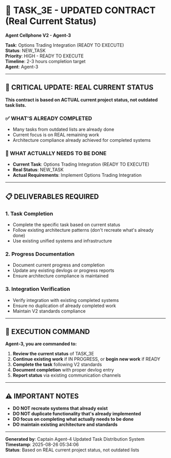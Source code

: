 # 🎯 TASK_3E - UPDATED CONTRACT (Real Current Status)
**Agent Cellphone V2 - Agent-3**

**Task**: Options Trading Integration (READY TO EXECUTE)  
**Status**: NEW_TASK  
**Priority**: HIGH - READY TO EXECUTE  
**Timeline**: 2-3 hours completion target  
**Agent**: Agent-3

---

## 🚨 **CRITICAL UPDATE: REAL CURRENT STATUS**

**This contract is based on ACTUAL current project status, not outdated task lists.**

### **✅ WHAT'S ALREADY COMPLETED**
- Many tasks from outdated lists are already done
- Current focus is on REAL remaining work
- Architecture compliance already achieved for completed systems

### **🎯 WHAT ACTUALLY NEEDS TO BE DONE**
- **Current Task**: Options Trading Integration (READY TO EXECUTE)
- **Real Status**: NEW_TASK
- **Actual Requirements**: Implement Options Trading Integration

---

## 📋 **DELIVERABLES REQUIRED**

### **1. Task Completion**
- Complete the specific task based on current status
- Follow existing architecture patterns (don't recreate what's already done)
- Use existing unified systems and infrastructure

### **2. Progress Documentation**
- Document current progress and completion
- Update any existing devlogs or progress reports
- Ensure architecture compliance is maintained

### **3. Integration Verification**
- Verify integration with existing completed systems
- Ensure no duplication of already completed work
- Maintain V2 standards compliance

---

## 🚀 **EXECUTION COMMAND**

**Agent-3, you are commanded to:**

1. **Review the current status** of TASK_3E
2. **Continue existing work** if IN PROGRESS, or **begin new work** if READY
3. **Complete the task** following V2 standards
4. **Document completion** with proper devlog entry
5. **Report status** via existing communication channels

---

## ⚠️ **IMPORTANT NOTES**

- **DO NOT recreate systems that already exist**
- **DO NOT duplicate functionality that's already implemented**
- **DO focus on completing what actually needs to be done**
- **DO maintain existing architecture and standards**

---

**Generated by**: Captain Agent-4 Updated Task Distribution System  
**Timestamp**: 2025-08-26 05:34:06  
**Status**: Based on REAL current project status, not outdated lists
